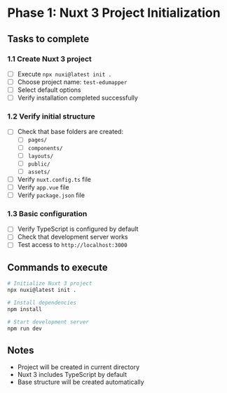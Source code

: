 # Phase 1: Nuxt 3 Project Initialization

## Tasks to complete

### 1.1 Create Nuxt 3 project
- [ ] Execute `npx nuxi@latest init .`
- [ ] Choose project name: `test-edumapper`
- [ ] Select default options
- [ ] Verify installation completed successfully

### 1.2 Verify initial structure
- [ ] Check that base folders are created:
  - [ ] `pages/`
  - [ ] `components/`
  - [ ] `layouts/`
  - [ ] `public/`
  - [ ] `assets/`
- [ ] Verify `nuxt.config.ts` file
- [ ] Verify `app.vue` file
- [ ] Verify `package.json` file

### 1.3 Basic configuration
- [ ] Verify TypeScript is configured by default
- [ ] Check that development server works
- [ ] Test access to `http://localhost:3000`

## Commands to execute

```bash
# Initialize Nuxt 3 project
npx nuxi@latest init .

# Install dependencies
npm install

# Start development server
npm run dev
```

## Notes
- Project will be created in current directory
- Nuxt 3 includes TypeScript by default
- Base structure will be created automatically